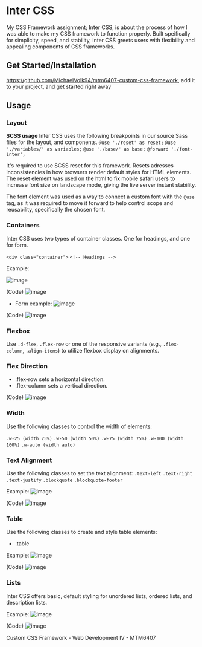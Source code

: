 # Inter CSS
My CSS Framework assignment; Inter CSS, is about the process of how I was able to make my CSS framework to function properly.
Built speifically for simplicity, speed, and stability, Inter CSS greets users with flexibility and appealing components
of CSS frameworks. 

## Get Started/Installation
https://github.com/MichaelVolk94/mtm6407-custom-css-framework, add it to your project, and get started right away

## Usage
### Layout
**SCSS usage**
Inter CSS uses the following breakpoints in our source Sass files for the layout, and components.
`@use './reset' as reset;`
`@use './variables/' as variables;`
`@use './base/' as base;`
`@forward './font-inter';`

It's required to use SCSS reset for this framework. Resets adresses inconsistencies in how browsers render default styles for HTML elements. The reset element was used on the html to fix mobile safari users to increase font size on landscape mode, giving the live server instant stability. 

The font element was used as a way to connect a custom font with the `@use` tag, as it was required to move it forward to help control scope and reusability, specifically the chosen font.

### Containers
Inter CSS uses two types of container classes. One for headings, and one for form.

`<div class="container">`
`<!-- Headings -->`

Example:

![image](https://github.com/MichaelVolk94/mtm6407-custom-css-framework/blob/master/images/Headings.png)

(Code)
![image](https://github.com/MichaelVolk94/mtm6407-custom-css-framework/blob/master/images/heading-code.png)
- Form example:
![image](https://github.com/MichaelVolk94/mtm6407-custom-css-framework/blob/master/images/form.png)

(Code)
![image](https://github.com/MichaelVolk94/mtm6407-custom-css-framework/blob/master/images/Form-code.png)


### Flexbox
Use `.d-flex`, `.flex-row` or one of the responsive variants (e.g., `.flex-column`, `.align-items`) to utilize flexbox display on alignments.

### Flex Direction
- .flex-row sets a horizontal direction.
- .flex-column sets a vertical direction.

(Code)
![image](https://github.com/MichaelVolk94/mtm6407-custom-css-framework/blob/master/images/flex-direction.png)

### Width
Use the following classes to control the width of elements:

`.w-25 (width 25%)`
`.w-50 (width 50%)`
`.w-75 (width 75%)`
`.w-100 (width 100%)`
`.w-auto (width auto)`

### Text Alignment
Use the following classes to set the text alignment:
`.text-left`
`.text-right`
`.text-justify`
`.blockquote`
`.blockquote-footer`

Example:
![image](https://github.com/MichaelVolk94/mtm6407-custom-css-framework/blob/master/images/Blockquote.png)

(Code)
![image](https://github.com/MichaelVolk94/mtm6407-custom-css-framework/blob/master/images/blockquote-code.png)

### Table
Use the following classes to create and style table elements:
- .table

Example:
![image](https://github.com/MichaelVolk94/mtm6407-custom-css-framework/blob/master/images/Table.png)

(Code)
![image](https://github.com/MichaelVolk94/mtm6407-custom-css-framework/blob/master/images/table-code.png)

### Lists
Inter CSS offers basic, default styling for unordered lists, ordered lists, and description lists.

Example:
![image](https://github.com/MichaelVolk94/mtm6407-custom-css-framework/blob/master/images/List.png)

(Code)
![image](https://github.com/MichaelVolk94/mtm6407-custom-css-framework/blob/master/images/list-code.png)


Custom CSS Framework - Web Development IV - MTM6407
